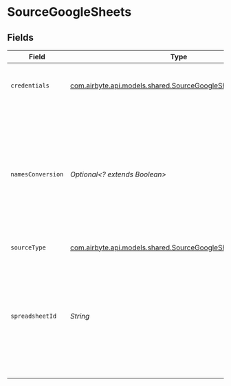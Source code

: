 # SourceGoogleSheets


## Fields

| Field                                                                                                                                                                     | Type                                                                                                                                                                      | Required                                                                                                                                                                  | Description                                                                                                                                                               | Example                                                                                                                                                                   |
| ------------------------------------------------------------------------------------------------------------------------------------------------------------------------- | ------------------------------------------------------------------------------------------------------------------------------------------------------------------------- | ------------------------------------------------------------------------------------------------------------------------------------------------------------------------- | ------------------------------------------------------------------------------------------------------------------------------------------------------------------------- | ------------------------------------------------------------------------------------------------------------------------------------------------------------------------- |
| `credentials`                                                                                                                                                             | [com.airbyte.api.models.shared.SourceGoogleSheetsAuthentication](../../models/shared/SourceGoogleSheetsAuthentication.md)                                                 | :heavy_check_mark:                                                                                                                                                        | Credentials for connecting to the Google Sheets API                                                                                                                       |                                                                                                                                                                           |
| `namesConversion`                                                                                                                                                         | *Optional<? extends Boolean>*                                                                                                                                             | :heavy_minus_sign:                                                                                                                                                        | Enables the conversion of column names to a standardized, SQL-compliant format. For example, 'My Name' -> 'my_name'. Enable this option if your destination is SQL-based. |                                                                                                                                                                           |
| `sourceType`                                                                                                                                                              | [com.airbyte.api.models.shared.SourceGoogleSheetsGoogleSheets](../../models/shared/SourceGoogleSheetsGoogleSheets.md)                                                     | :heavy_check_mark:                                                                                                                                                        | N/A                                                                                                                                                                       |                                                                                                                                                                           |
| `spreadsheetId`                                                                                                                                                           | *String*                                                                                                                                                                  | :heavy_check_mark:                                                                                                                                                        | Enter the link to the Google spreadsheet you want to sync. To copy the link, click the 'Share' button in the top-right corner of the spreadsheet, then click 'Copy link'. | https://docs.google.com/spreadsheets/d/1hLd9Qqti3UyLXZB2aFfUWDT7BG-arw2xy4HR3D-dwUb/edit                                                                                  |